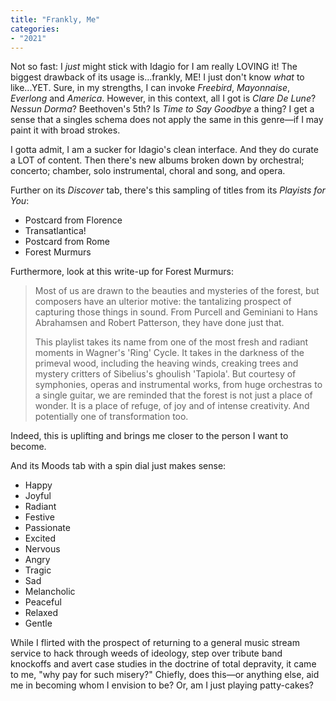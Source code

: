 ```yaml
---
title: "Frankly, Me"
categories:
- "2021"
---
```


Not so fast: I *just* might stick with Idagio for I am really LOVING it!  The biggest drawback of its usage is...frankly, ME!  I just don't know *what* to like...YET.  Sure, in my strengths, I can invoke *Freebird*, *Mayonnaise*, *Everlong* and *America*.  However, in this context, all I got is *Clare De Lune*?  *Nessun Dorma*? Beethoven's 5th? Is *Time to Say Goodbye* a thing? I get a sense that a singles schema does not apply the same in this genre—if I may paint it with broad strokes.

I gotta admit, I am a sucker for Idagio's clean interface.  And they do curate a LOT of content.  Then there's new albums broken down by orchestral; concerto; chamber, solo instrumental, choral and song, and opera.

Further on its *Discover* tab, there's this sampling of titles from its *Playists for You*:

* Postcard from Florence
* Transatlantica!
* Postcard from Rome
* Forest Murmurs

Furthermore, look at this write-up for Forest Murmurs:

>  Most of us are drawn to the beauties and mysteries of the forest, but composers have an ulterior motive: the tantalizing prospect of capturing those things in sound. From Purcell and Geminiani to Hans Abrahamsen and Robert Patterson, they have done just that.
>
> This playlist takes its name from one of the most fresh and radiant moments in Wagner's 'Ring' Cycle. It takes in the darkness of the primeval wood, including the heaving winds, creaking trees and mystery critters of Sibelius's ghoulish 'Tapiola'. But courtesy of symphonies, operas and instrumental works, from huge orchestras to a single guitar, we are reminded that the forest is not just a place of wonder. It is a place of refuge, of joy and of intense creativity. And potentially one of transformation too.

Indeed, this is uplifting and brings me closer to the person I want to become.  

And its Moods tab with a spin dial just makes sense:

* Happy
* Joyful
* Radiant
* Festive
* Passionate
* Excited
* Nervous
* Angry
* Tragic
* Sad
* Melancholic
* Peaceful
* Relaxed
* Gentle

While I flirted with the prospect of returning to a general music stream service to hack through weeds of ideology, step over tribute band knockoffs and avert case studies in the doctrine of total depravity, it came to me, "why pay for such misery?" Chiefly, does this—or anything else, aid me in becoming whom I envision to be?  Or, am I just playing patty-cakes?